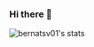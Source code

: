 ### Hi there 👋

![bernatsv01's stats](https://github-readme-stats.vercel.app/api?username=bernatsv01&count_private=true&theme=onedark&show_icons=true)
